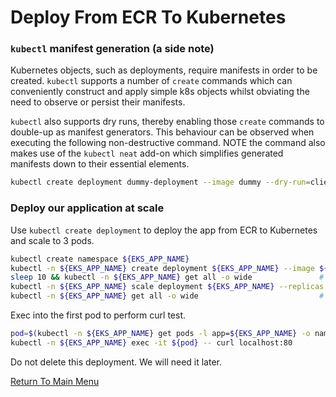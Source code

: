 # Deploy From ECR To Kubernetes

### `kubectl` manifest generation (a side note)

Kubernetes objects, such as deployments, require manifests in order to be created. `kubectl` supports a number of `create` commands which can conveniently construct and apply simple k8s objects whilst obviating the need to observe or persist their manifests.

`kubectl` also supports dry runs, thereby enabling those `create` commands to double-up as manifest generators. This behaviour can be observed when executing the following non-destructive command. NOTE the command also makes use of the `kubectl neat` add-on which simplifies generated manifests down to their essential elements.
```bash
kubectl create deployment dummy-deployment --image dummy --dry-run=client -o yaml | kubectl neat
```

### Deploy our application at scale

Use `kubectl create deployment` to deploy the app from ECR to Kubernetes and scale to 3 pods.
```bash
kubectl create namespace ${EKS_APP_NAME}
kubectl -n ${EKS_APP_NAME} create deployment ${EKS_APP_NAME} --image ${EKS_APP_ECR_REPO}:${EKS_APP_VERSION}
sleep 10 && kubectl -n ${EKS_APP_NAME} get all -o wide               # one deployment, one pod
kubectl -n ${EKS_APP_NAME} scale deployment ${EKS_APP_NAME} --replicas 3
kubectl -n ${EKS_APP_NAME} get all -o wide                           # one deployment, three pods
```

Exec into the first pod to perform curl test.
```bash
pod=$(kubectl -n ${EKS_APP_NAME} get pods -l app=${EKS_APP_NAME} -o name | head -1)
kubectl -n ${EKS_APP_NAME} exec -it ${pod} -- curl localhost:80
```

Do not delete this deployment. We will need it later.

[Return To Main Menu](/README.md)
